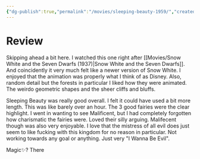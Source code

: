 ```yaml
---
{"dg-publish":true,"permalink":"/movies/sleeping-beauty-1959/","created":"2024-07-20","updated":"2024-07-20"}
---
```



# Review

Skipping ahead a bit here. I watched this one right after [[Movies/Snow White and the Seven Dwarfs (1937)\|Snow White and the Seven Dwarfs]]. And coincidently it very much felt like a newer version of Snow White. I enjoyed that the animation was properly what I think of as Disney. Also, random detail but the forests in particular I liked how they were animated. The weirdo geometric shapes and the sheer cliffs and bluffs.

Sleeping Beauty was really good overall. I felt it could have used a bit more length. This was like barely over an hour. The 3 good fairies were the clear highlight. I went in wanting to see Malificent, but I had completely forgotten how charismatic the fairies were. Loved their silly arguing. Malifecent though was also very enjoyable. I love that the mistress of all evil does just seem to like fucking with this kingdom for no reason in particular. Not working towards any goal or anything. Just very "I Wanna Be Evil".

Magic✨? There
